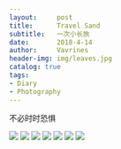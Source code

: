 ```yaml
---
layout:     post
title:      Travel Sand
subtitle:   一次小长旅 
date:       2018-4-14
author:     Vavrines
header-img: img/leaves.jpg
catalog: true
tags:
- Diary
- Photography
---
```


不必时时恐惧

![](https://ws3.sinaimg.cn/large/006tKfTcly1fr2njr21coj31kw1kqkde.jpg)
![](https://ws4.sinaimg.cn/large/006tKfTcly1fr2njq6i7gj31kw1kt4qs.jpg)
![](https://ws4.sinaimg.cn/large/006tKfTcly1fr2njozd52j31kw1kt1kx.jpg)
![](https://ws2.sinaimg.cn/large/006tKfTcly1fr2njo9vquj31kw1kwnpd.jpg)
![](https://ws1.sinaimg.cn/large/006tKfTcly1fr2njntqykj31kw1kwkjl.jpg)
![](https://ws3.sinaimg.cn/large/006tKfTcly1fr2njn753wj31kw1kwqv5.jpg)
![](https://ws2.sinaimg.cn/large/006tKfTcly1fr2njmmfc9j31kw1kwe83.jpg)

